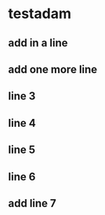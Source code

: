 # testadam

## add in a line  

## add one more line

## line 3

## line 4

## line 5

## line 6

## add line 7
